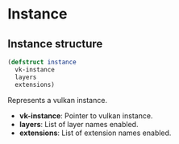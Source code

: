 
# Instance

## Instance structure

```lisp
(defstruct instance
  vk-instance
  layers
  extensions)
```

Represents a vulkan instance.

* **vk-instance**: Pointer to vulkan instance.
* **layers**: List of layer names enabled.
* **extensions**: List of extension names enabled.

## 
